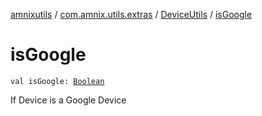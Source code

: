 [amnixutils](../../index.md) / [com.amnix.utils.extras](../index.md) / [DeviceUtils](index.md) / [isGoogle](./is-google.md)

# isGoogle

`val isGoogle: `[`Boolean`](https://kotlinlang.org/api/latest/jvm/stdlib/kotlin/-boolean/index.html)

If Device is a Google Device

